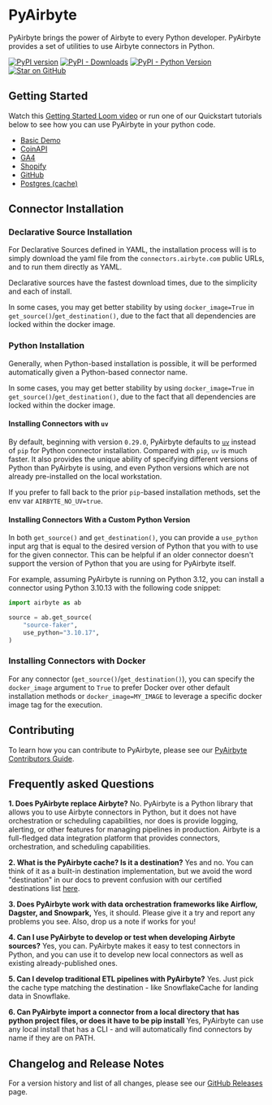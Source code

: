 # PyAirbyte

PyAirbyte brings the power of Airbyte to every Python developer. PyAirbyte provides a set of utilities to use Airbyte connectors in Python.

[![PyPI version](https://badge.fury.io/py/airbyte.svg)](https://badge.fury.io/py/airbyte)
[![PyPI - Downloads](https://img.shields.io/pypi/dm/airbyte)](https://pypi.org/project/airbyte/)
[![PyPI - Python Version](https://img.shields.io/pypi/pyversions/airbyte)](https://pypi.org/project/airbyte/)
[![Star on GitHub](https://img.shields.io/github/stars/airbytehq/pyairbyte.svg?style=social&label=★%20on%20GitHub)](https://github.com/airbytehq/pyairbyte)

## Getting Started

Watch this [Getting Started Loom video](https://www.loom.com/share/3de81ca3ce914feca209bf83777efa3f?sid=8804e8d7-096c-4aaa-a8a4-9eb93a44e850) or run one of our Quickstart tutorials below to see how you can use PyAirbyte in your python code.

* [Basic Demo](https://github.com/airbytehq/quickstarts/blob/main/pyairbyte_notebooks/PyAirbyte_Basic_Features_Demo.ipynb)
* [CoinAPI](https://github.com/airbytehq/quickstarts/blob/main/pyairbyte_notebooks/PyAirbyte_CoinAPI_Demo.ipynb)
* [GA4](https://github.com/airbytehq/quickstarts/blob/main/pyairbyte_notebooks/PyAirbyte_GA4_Demo.ipynb)
* [Shopify](https://github.com/airbytehq/quickstarts/blob/main/pyairbyte_notebooks/PyAirbyte_Shopify_Demo.ipynb)
* [GitHub](https://github.com/airbytehq/quickstarts/blob/main/pyairbyte_notebooks/PyAirbyte_Github_Incremental_Demo.ipynb)
* [Postgres (cache)](https://github.com/airbytehq/quickstarts/blob/main/pyairbyte_notebooks/PyAirbyte_Postgres_Custom_Cache_Demo.ipynb)

## Connector Installation

### Declarative Source Installation

For Declarative Sources defined in YAML, the installation process will is to simply download the yaml file from the `connectors.airbyte.com` public URLs, and to run them directly as YAML.

Declarative sources have the fastest download times, due to the simplicity and each of install.

In some cases, you may get better stability by using `docker_image=True` in `get_source()`/`get_destination()`, due to the fact that all dependencies are locked within the docker image.

### Python Installation

Generally, when Python-based installation is possible, it will be performed automatically given a Python-based connector name.

In some cases, you may get better stability by using `docker_image=True` in `get_source()`/`get_destination()`, due to the fact that all dependencies are locked within the docker image.

#### Installing Connectors with `uv`

By default, beginning with version `0.29.0`, PyAirbyte defaults to [`uv`](https://docs.astral.sh/uv) instead of `pip` for Python connector installation. Compared with `pip`, `uv` is much faster. It also provides the unique ability of specifying different versions of Python than PyAirbyte is using, and even Python versions which are not already pre-installed on the local workstation.

If you prefer to fall back to the prior `pip`-based installation methods, set the env var `AIRBYTE_NO_UV=true`.

#### Installing Connectors With a Custom Python Version

In both `get_source()` and `get_destination()`, you can provide a `use_python` input arg that is equal to the desired version of Python that you with to use for the given connector. This can be helpful if an older connector doesn't support the version of Python that you are using for PyAirbyte itself.

For example, assuming PyAirbyte is running on Python 3.12, you can install a connector using Python 3.10.13 with the following code snippet:

```py
import airbyte as ab

source = ab.get_source(
    "source-faker",
    use_python="3.10.17",
)
```

### Installing Connectors with Docker

For any connector (`get_source()`/`get_destination()`), you can specify the `docker_image` argument to `True` to prefer Docker over other default installation methods or `docker_image=MY_IMAGE` to leverage a specific docker image tag for the execution.

## Contributing

To learn how you can contribute to PyAirbyte, please see our [PyAirbyte Contributors Guide](./docs/CONTRIBUTING.md).

## Frequently asked Questions

**1. Does PyAirbyte replace Airbyte?**
No. PyAirbyte is a Python library that allows you to use Airbyte connectors in Python, but it does not have orchestration
or scheduling capabilities, nor does is provide logging, alerting, or other features for managing pipelines in
production. Airbyte is a full-fledged data integration platform that provides connectors, orchestration, and scheduling capabilities.

**2. What is the PyAirbyte cache? Is it a destination?**
Yes and no. You can think of it as a built-in destination implementation, but we avoid the word "destination" in our docs to prevent confusion with our certified destinations list [here](https://docs.airbyte.com/integrations/destinations/).

**3. Does PyAirbyte work with data orchestration frameworks like Airflow, Dagster, and Snowpark,**
Yes, it should. Please give it a try and report any problems you see. Also, drop us a note if works for you!

**4. Can I use PyAirbyte to develop or test when developing Airbyte sources?**
Yes, you can. PyAirbyte makes it easy to test connectors in Python, and you can use it to develop new local connectors
as well as existing already-published ones.

**5. Can I develop traditional ETL pipelines with PyAirbyte?**
Yes. Just pick the cache type matching the destination - like SnowflakeCache for landing data in Snowflake.

**6. Can PyAirbyte import a connector from a local directory that has python project files, or does it have to be pip install**
Yes, PyAirbyte can use any local install that has a CLI - and will automatically find connectors by name if they are on PATH.

## Changelog and Release Notes

For a version history and list of all changes, please see our [GitHub Releases](https://github.com/airbytehq/PyAirbyte/releases) page.
